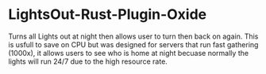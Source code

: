 # LightsOut-Rust-Plugin-Oxide
Turns all Lights out at night then allows user to turn then back on again. This is usfull to save on CPU but was designed for servers that run fast gathering (1000x), it allows users to see who is home at night becuase normally the lights will run 24/7 due to the high resource rate.
